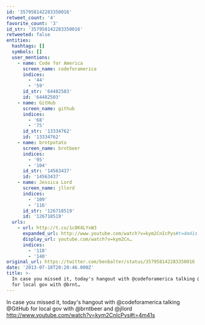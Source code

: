 ```yaml
---
id: '357958142283350016'
retweet_count: '4'
favorite_count: '3'
id_str: '357958142283350016'
retweeted: false
entities:
  hashtags: []
  symbols: []
  user_mentions:
    - name: Code for America
      screen_name: codeforamerica
      indices:
        - '44'
        - '59'
      id_str: '64482503'
      id: '64482503'
    - name: GitHub
      screen_name: github
      indices:
        - '68'
        - '75'
      id_str: '13334762'
      id: '13334762'
    - name: brntpotato
      screen_name: brntbeer
      indices:
        - '95'
        - '104'
      id_str: '14563437'
      id: '14563437'
    - name: Jessica Lord
      screen_name: jllord
      indices:
        - '109'
        - '116'
      id_str: '126718519'
      id: '126718519'
  urls:
    - url: http://t.co/1c8K4LYxW3
      expanded_url: http://www.youtube.com/watch?v=kym2CnIcPys#t=4m41s
      display_url: youtube.com/watch?v=kym2Cn…
      indices:
        - '118'
        - '140'
original_url: https://twitter.com/benbalter/status/357958142283350016
date: '2013-07-18T20:20:46.000Z'
title: >-
  In case you missed it, today's hangout with @codeforamerica talking @GitHub
  for local gov with @brnt…
---
```


In case you missed it, today's hangout with @codeforamerica talking @GitHub for local gov with @brntbeer and @jllord  http://www.youtube.com/watch?v=kym2CnIcPys#t=4m41s